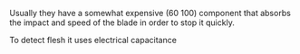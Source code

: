 Usually they have a somewhat expensive ($60~$100) component that absorbs the impact and speed of the blade in order to stop it quickly.

To detect flesh it uses electrical capacitance
